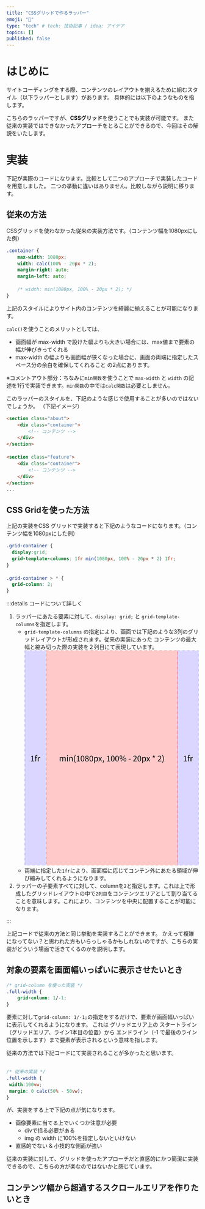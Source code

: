 ```yaml
---
title: "CSSグリッドで作るラッパー"
emoji: "🌟"
type: "tech" # tech: 技術記事 / idea: アイデア
topics: []
published: false
---
```


# はじめに
サイトコーディングをする際、コンテンツのレイアウトを揃えるために組むスタイル（以下ラッパーとします）があります。
具体的には以下のようなものを指します。

<!-- 画像 -->

こちらのラッパーですが、**CSSグリッド**を使うことでも実装が可能です。
また従来の実装ではできなかったアプローチをとることができるので、今回はその解説をいたします。

# 実装
下記が実際のコードになります。比較として二つのアプローチで実装したコードを用意しました。
二つの挙動に違いはありません。比較しながら説明に移ります。

<!-- 全体のコード -->

## 従来の方法
CSSグリッドを使わなかった従来の実装方法です。（コンテンツ幅を1080pxにした例）

```css
.container {
    max-width: 1080px;
    width: calc(100% - 20px * 2);
    margin-right: auto;
    margin-left: auto;

    /* width: min(1080px, 100% - 20px * 2); */
}
```

上記のスタイルによりサイト内のコンテンツを綺麗に揃えることが可能になります。

`calc()`を使うことのメリットとしては、
* 画面幅が max-width で設けた幅よりも大きい場合には、max値まで要素の幅が伸びきってくれる
* max-width の幅よりも画面幅が狭くなった場合に、画面の両端に指定したスペース分の余白を確保してくれること
の2点にあります。

※コメントアウト部分：ちなみに`min関数`を使うことで `max-width` と `width` の記述を1行で実装できます。`min関数`の中では`calc関数`は必要としません。

このラッパーのスタイルを、下記のような感じで使用することが多いのではないでしょうか。
（下記イメージ）

```html
<section class="about">
    <div class="container">
        <!-- コンテンツ -->
    </div>
</section>

<section class="feature">
    <div class="container">
        <!-- コンテンツ -->
    </div>
</section>
...
```

## CSS Gridを使った方法

上記の実装をCSS グリッドで実装すると下記のようなコードになります。（コンテンツ幅を1080pxにした例）

```css
.grid-container {
  display:grid;
  grid-template-columns: 1fr min(1080px, 100% - 20px * 2) 1fr;
}

.grid-container > * {
  grid-column: 2;
}
```

:::details コードについて詳しく

1. ラッパーにあたる要素に対して、`display: grid;` と `grid-template-columns`を指定します。
   *  `grid-template-columns` の指定により、画面では下記のような3列のグリッドレイアウトが形成されます。従来の実装にあった コンテンツの最大幅と縮み切った際の実装を２列目にて表現しています。![実装イメージ](/images/grid_sample.jpg)
   * 両端に指定した`1fr`により、画面幅に応じてコンテン外にあたる領域が伸び縮みしてくれるようになります。
2. ラッパーの子要素すべてに対して、columnを`2`と指定します。これは上で形成したグリッドレイアウトの中で`2列目`をコンテンツエリアとして割り当てることを意味します。これにより、コンテンツを中央に配置することが可能になります。

:::

上記コードで従来の方法と同じ挙動を実装することができます。
かえって複雑になってない？と思われた方もいらっしゃるかもしれないのですが、こちらの実装がどういう場面で活きてくるのかを説明します。

## 対象の要素を画面幅いっぱいに表示させたいとき

```css 
/* grid-column を使った実装 */
.full-width {
    grid-column: 1/-1;
}
```

要素に対して`grid-column: 1/-1;`の指定をするだけで、要素が画面幅いっぱいに表示してくれるようになります。
これは グリッドエリア上の スタートライン（グリッドエリア、ライン1本目の位置）から エンドライン（-1 で最後のライン位置を示します）まで要素が表示されるという意味を指します。

従来の方法では下記コードにて実装されることが多かったと思います。

```css 

/* 従来の実装 */
.full-width {
 width:100vw;
 margin: 0 calc(50% - 50vw);
}
```

が、実装をする上で下記の点が気になります。

* 画像要素に当てる上でいくつか注意が必要
  * divで括る必要がある
  * img の width に100%を指定しないといけない
* 直感的でない & 小技的な側面が強い

従来の実装に対して、グリッドを使ったアプローチだと直感的にかつ簡潔に実装できるので、こちらの方が楽なのではないかと感じています。

## コンテンツ幅から超過するスクロールエリアを作りたいとき

